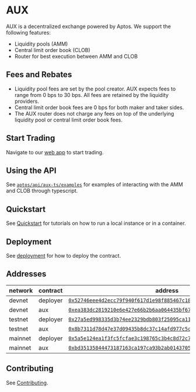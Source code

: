 # AUX

AUX is a decentralized exchange powered by Aptos. We support the following
features:

- Liquidity pools (AMM)
- Central limit order book (CLOB)
- Router for best execution between AMM and CLOB

## Fees and Rebates

- Liquidity pool fees are set by the pool creator. AUX expects fees to range from
  0 bps to 30 bps. All fees are retained by the liquidity providers.
- Central limit order book fees are 0 bps for both maker and taker sides.
- The AUX router does not charge any fees on top of the underlying liquidity pool
  or central limit order book fees.

## Start Trading

Navigate to our [web app](https://aux.exchange) to start trading.

## Using the API

See [`aptos/api/aux-ts/examples`](./aptos/api/aux-ts/examples) for examples of interacting
with the AMM and CLOB through typescript.

## Quickstart

See [Quickstart](./CONTRIBUTING.md#Quickstart) for tutorials on how to run a local instance or in a container.

## Deployment

See [deployment](./CONTRIBUTING.md#Deployment) for how to deploy the contract.

## Addresses

| network | contract | address                                                                                                                                                                                           |
| ------- | -------- | ------------------------------------------------------------------------------------------------------------------------------------------------------------------------------------------------- |
| devnet  | deployer | [`0x52746eee4d2ecc79f940f617d1e98f885467c185e93a444bc6231a8b1960c48a`](https://explorer.aptoslabs.com/account/0x52746eee4d2ecc79f940f617d1e98f885467c185e93a444bc6231a8b1960c48a?network=devnet)  |
| devnet  | aux      | [`0xea383dc2819210e6e427e66b2b6aa064435bf672dc4bdc55018049f0c361d01a`](https://explorer.aptoslabs.com/account/0xea383dc2819210e6e427e66b2b6aa064435bf672dc4bdc55018049f0c361d01a?network=devnet)  |
| testnet | deployer | [`0x27a5ed998335d3b74ee2329bdb803f25095ca1137015a115e748b366c44f73be`](https://explorer.aptoslabs.com/account/0x27a5ed998335d3b74ee2329bdb803f25095ca1137015a115e748b366c44f73be?network=testnet) |
| testnet | aux      | [`0x8b7311d78d47e37d09435b8dc37c14afd977c5cfa74f974d45f0258d986eef53`](https://explorer.aptoslabs.com/account/0x8b7311d78d47e37d09435b8dc37c14afd977c5cfa74f974d45f0258d986eef53?network=testnet) |
| mainnet | deployer | [`0x5a5e124ea1f3fc5fcfae3c198765c3b4c8d72c7236ae97ef6e5a9bc7cfda549c`](https://explorer.aptoslabs.com/account/0x5a5e124ea1f3fc5fcfae3c198765c3b4c8d72c7236ae97ef6e5a9bc7cfda549c?network=mainnet) |
| mainnet | aux      | [`0xbd35135844473187163ca197ca93b2ab014370587bb0ed3befff9e902d6bb541`](https://explorer.aptoslabs.com/account/0xbd35135844473187163ca197ca93b2ab014370587bb0ed3befff9e902d6bb541?network=mainnet) |

## Contributing

See [Contributing](./CONTRIBUTING.md).
